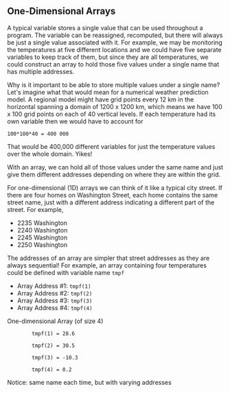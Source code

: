 ## One-Dimensional Arrays

A typical variable stores a single value that can be used throughout a program. The variable can be reassigned, recomputed, but there will always be just a single value associated with it. For example, we may be monitoring the temperatures at five different locations and we could have five separate variables to keep track of them, but since they are all temperatures, we could construct an array to hold those five values under a single name that has multiple addresses.

Why is it important to be able to store multiple values under a single name? Let's imagine what that would mean for a numerical weather prediction model. A regional model might have grid points every 12 km in the horizontal spanning a domain of 1200 x 1200 km, which means we have 100 x 100 grid points on each of 40 vertical levels. If each temperature had its own variable then we would have to account for

  `100*100*40 = 400 000`

That would be 400,000 different variables for just the temperature values over the whole domain. Yikes!

With an array, we can hold all of those values under the same name and just give them different addresses depending on where they are within the grid.        

For one-dimensional (1D) arrays we can think of it like a typical city street. If there are four homes on Washington Street, each home contains the same street name, just with a different address indicating a different part of the street. For example,
- 2235 Washington
- 2240 Washington
- 2245 Washington
- 2250 Washington

The addresses of an array are simpler that street addresses as they are always sequential! For example, an array containing four temperatures could be defined with variable name `tmpf`
- Array Address \#1: `tmpf(1)`
- Array Address \#2: `tmpf(2)`
- Array Address \#3: `tmpf(3)`
- Array Address \#4: `tmpf(4)`

One-dimensional Array (of size 4)

```
        tmpf(1) = 28.6

        tmpf(2) = 30.5

        tmpf(3) = -10.3

        tmpf(4) = 0.2
```
Notice: same name each time, but with varying addresses
